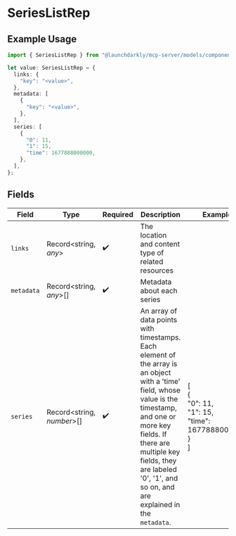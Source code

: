 # SeriesListRep

## Example Usage

```typescript
import { SeriesListRep } from "@launchdarkly/mcp-server/models/components";

let value: SeriesListRep = {
  links: {
    "key": "<value>",
  },
  metadata: [
    {
      "key": "<value>",
    },
  ],
  series: [
    {
      "0": 11,
      "1": 15,
      "time": 1677888000000,
    },
  ],
};
```

## Fields

| Field                                                                                                                                                                                                                                                                                  | Type                                                                                                                                                                                                                                                                                   | Required                                                                                                                                                                                                                                                                               | Description                                                                                                                                                                                                                                                                            | Example                                                                                                                                                                                                                                                                                |
| -------------------------------------------------------------------------------------------------------------------------------------------------------------------------------------------------------------------------------------------------------------------------------------- | -------------------------------------------------------------------------------------------------------------------------------------------------------------------------------------------------------------------------------------------------------------------------------------- | -------------------------------------------------------------------------------------------------------------------------------------------------------------------------------------------------------------------------------------------------------------------------------------- | -------------------------------------------------------------------------------------------------------------------------------------------------------------------------------------------------------------------------------------------------------------------------------------- | -------------------------------------------------------------------------------------------------------------------------------------------------------------------------------------------------------------------------------------------------------------------------------------- |
| `links`                                                                                                                                                                                                                                                                                | Record<string, *any*>                                                                                                                                                                                                                                                                  | :heavy_check_mark:                                                                                                                                                                                                                                                                     | The location and content type of related resources                                                                                                                                                                                                                                     |                                                                                                                                                                                                                                                                                        |
| `metadata`                                                                                                                                                                                                                                                                             | Record<string, *any*>[]                                                                                                                                                                                                                                                                | :heavy_check_mark:                                                                                                                                                                                                                                                                     | Metadata about each series                                                                                                                                                                                                                                                             |                                                                                                                                                                                                                                                                                        |
| `series`                                                                                                                                                                                                                                                                               | Record<string, *number*>[]                                                                                                                                                                                                                                                             | :heavy_check_mark:                                                                                                                                                                                                                                                                     | An array of data points with timestamps. Each element of the array is an object with a 'time' field, whose value is the timestamp, and one or more key fields. If there are multiple key fields, they are labeled '0', '1', and so on, and are explained in the <code>metadata</code>. | [<br/>{<br/>"0": 11,<br/>"1": 15,<br/>"time": 1677888000000<br/>}<br/>]                                                                                                                                                                                                                |